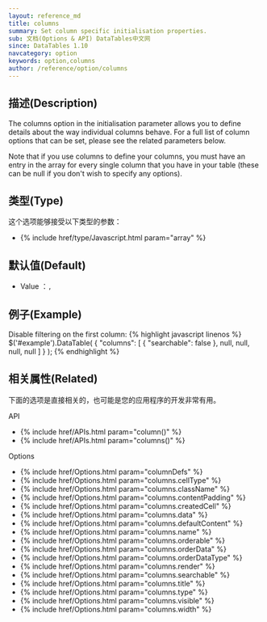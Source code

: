 ```yaml
---
layout: reference_md
title: columns
summary: Set column specific initialisation properties.
sub: 文档(Options & API) DataTables中文网
since: DataTables 1.10
navcategory: option
keywords: option,columns
author: /reference/option/columns
---
```


## 描述(Description)

The columns option in the initialisation parameter allows you to define details about the way individual columns behave. For a full list of column options that can be set, please see the related parameters below.

Note that if you use columns to define your columns, you must have an entry in the array for every single column that you have in your table (these can be null if you don't wish to specify any options).


## 类型(Type)
这个选项能够接受以下类型的参数：

- {% include href/type/Javascript.html param="array" %}


## 默认值(Default)
- Value ：`,`

 
## 例子(Example)

Disable filtering on the first column:
{% highlight javascript linenos %}
$('#example').DataTable( {
   "columns": [
      { "searchable": false },
      null,
      null,
      null,
      null
    ]
} );
{% endhighlight %}


## 相关属性(Related)
下面的选项是直接相关的，也可能是您的应用程序的开发非常有用。

API

- {% include href/APIs.html param="column()" %}
- {% include href/APIs.html param="columns()" %}

Options

- {% include href/Options.html param="columnDefs" %}
- {% include href/Options.html param="columns.cellType" %}
- {% include href/Options.html param="columns.className" %}
- {% include href/Options.html param="columns.contentPadding" %}
- {% include href/Options.html param="columns.createdCell" %}
- {% include href/Options.html param="columns.data" %}
- {% include href/Options.html param="columns.defaultContent" %}
- {% include href/Options.html param="columns.name" %}
- {% include href/Options.html param="columns.orderable" %}
- {% include href/Options.html param="columns.orderData" %}
- {% include href/Options.html param="columns.orderDataType" %}
- {% include href/Options.html param="columns.render" %}
- {% include href/Options.html param="columns.searchable" %}
- {% include href/Options.html param="columns.title" %}
- {% include href/Options.html param="columns.type" %}
- {% include href/Options.html param="columns.visible" %}
- {% include href/Options.html param="columns.width" %}